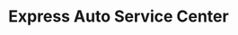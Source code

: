 ---
title: "Express Auto Service Center"
url: /baltimore/express-auto-service-center/
shop: car repair
---